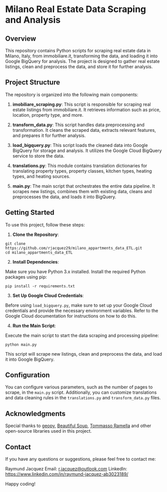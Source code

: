 # Milano Real Estate Data Scraping and Analysis

## Overview

This repository contains Python scripts for scraping real estate data in Milano, Italy, from immobiliare.it, transforming the data, and loading it into Google BigQuery for analysis. The project is designed to gather real estate listings, clean and preprocess the data, and store it for further analysis.

## Project Structure

The repository is organized into the following main components:

1. **imobiliare_scraping.py**: This script is responsible for scraping real estate listings from immobiliare.it. It retrieves information such as price, location, property type, and more.

2. **transform_data.py**: This script handles data preprocessing and transformation. It cleans the scraped data, extracts relevant features, and prepares it for further analysis.

3. **load_bigquery.py**: This script loads the cleaned data into Google BigQuery for storage and analysis. It utilizes the Google Cloud BigQuery service to store the data.

4. **translations.py**: This module contains translation dictionaries for translating property types, property classes, kitchen types, heating types, and heating sources.

5. **main.py**: The main script that orchestrates the entire data pipeline. It scrapes new listings, combines them with existing data, cleans and preprocesses the data, and loads it into BigQuery.

## Getting Started

To use this project, follow these steps:

1. **Clone the Repository**:
   

`git clone https://github.com/rjacquez29/milano_appartments_data_ETL.git`\
`cd milano_appartments_data_ETL`



2. **Install Dependencies**:

Make sure you have Python 3.x installed. Install the required Python packages using pip:


`pip install -r requirements.txt`


3. **Set Up Google Cloud Credentials**:

Before using `load_bigquery.py`, make sure to set up your Google Cloud credentials and provide the necessary environment variables. Refer to the Google Cloud documentation for instructions on how to do this.

4. **Run the Main Script**:

Execute the main script to start the data scraping and processing pipeline:


`python main.py`


This script will scrape new listings, clean and preprocess the data, and load it into Google BigQuery.

## Configuration

You can configure various parameters, such as the number of pages to scrape, in the `main.py` script. Additionally, you can customize translations and data cleaning rules in the `translations.py` and `transform_data.py` files.


## Acknowledgments

Special thanks to [geopy](https://geopy.readthedocs.io/en/stable/), [Beautiful Soup](https://www.crummy.com/software/BeautifulSoup/bs4/doc/), [Tommasso Ramella](https://github.com/tommella90/milano-housing-price/) and other open-source libraries used in this project.

## Contact

If you have any questions or suggestions, please feel free to contact me:

Raymund Jacquez
Email: r.jacquez@outlook.com
LinkedIn: https://www.linkedin.com/in/raymund-jacquez-ab3023189/

Happy coding!
